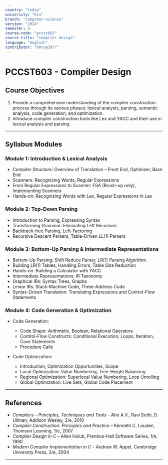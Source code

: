 ```yaml
---
country: "india"
university: "ktu"
branch: "computer-science"
version: "2024"
semester: 6
course-code: "pccst603"
course-title: "compiler-design"
language: "english"
contributor: "@Arya3077"
---
```


# PCCST603 - Compiler Design

## Course Objectives

1. Provide a comprehensive understanding of the compiler construction process through its various phases: lexical analysis, parsing, semantic analysis, code generation, and optimization.
2. Introduce compiler construction tools like Lex and YACC and their use in lexical analysis and parsing.

---

## Syllabus Modules

### Module 1: Introduction & Lexical Analysis

- Compiler Structure: Overview of Translation – Front End, Optimizer, Back End
- Scanners: Recognizing Words, Regular Expressions
- From Regular Expressions to Scanner: FSA (Brush-up only), Implementing Scanners
- Hands-on: Recognizing Words with Lex, Regular Expressions in Lex

### Module 2: Top-Down Parsing

- Introduction to Parsing, Expressing Syntax
- Transforming Grammar: Eliminating Left Recursion
- Backtrack-free Parsing, Left-Factoring
- Recursive Descent Parsers, Table-Driven LL(1) Parsers

### Module 3: Bottom-Up Parsing & Intermediate Representations

- Bottom-Up Parsing: Shift Reduce Parser, LR(1) Parsing Algorithm
- Building LR(1) Tables, Handling Errors, Table Size Reduction
- Hands-on: Building a Calculator with YACC
- Intermediate Representations: IR Taxonomy
- Graphical IRs: Syntax Trees, Graphs
- Linear IRs: Stack-Machine Code, Three-Address Code
- Syntax-Driven Translation: Translating Expressions and Control-Flow Statements

### Module 4: Code Generation & Optimization

- Code Generation:
  - Code Shape: Arithmetic, Boolean, Relational Operators
  - Control-Flow Constructs: Conditional Execution, Loops, Iteration, Case Statements
  - Procedure Calls

- Code Optimization:
  - Introduction, Optimization Opportunities, Scope
  - Local Optimization: Value Numbering, Tree-Height Balancing
  - Regional Optimization: Superlocal Value Numbering, Loop Unrolling
  - Global Optimization: Live Sets, Global Code Placement

---

## References

- *Compilers – Principles, Techniques and Tools* – Aho A.V., Ravi Sethi, D. Ullman, Addison Wesley, 2/e, 2010
- *Compiler Construction: Principles and Practice* – Kenneth C. Louden, Thomson Learning, 1/e, 2007
- *Compiler Design in C* – Allen Holub, Prentice-Hall Software Series, 1/e, 1990
- *Modern Compiler Implementation in C* – Andrew W. Appel, Cambridge University Press, 2/e, 2004

---
